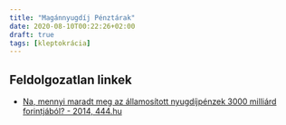 ```yaml
---
title: "Magánnyugdíj Pénztárak"
date: 2020-08-10T00:22:26+02:00
draft: true
tags: [kleptokrácia]
---
```


## Feldolgozatlan linkek

- [Na, mennyi maradt meg az államosított nyugdíjpénzek 3000 milliárd forintjából? - 2014, 444.hu](https://444.hu/2014/02/05/na-mennyi-maradt-meg-az-allamositott-nyugdijpenzek-3000-milliard-forintjabol-16-milliard-forint/)